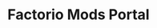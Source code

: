 ---
title: Factorio Mods Portal
description: This was a fan-made web app to publish Factorio mods, made when mods were shared on the forum only. I put a lot of effort on the design. The Factorio team actually contacted me to build the official mods portal afterwards, and this one was quickly deprecated.
repoLink: https://github.com/Zequez/FactorioMods
liveLink:
media:
  - ../../assets/portfolio/factorio-mods.png
tags:
  - Ruby on Rails
  - SASS
  - HTML/CSS/JS
when: long-time
status: Archived
order: 12
---